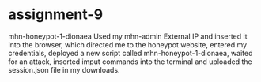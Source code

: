 # assignment-9
mhn-honeypot-1-dionaea
Used my mhn-admin External IP and inserted it into the browser, which directed me to the honeypot website, entered my credentials, deployed a new script called mhn-honeypot-1-dionaea, waited for an attack, inserted imput commands into the terminal and uploaded the session.json file in my downloads. 
